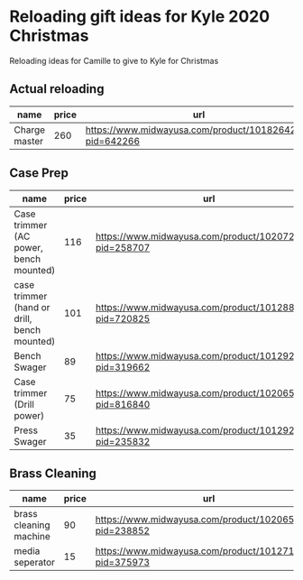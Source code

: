 # Reloading gift ideas for Kyle 2020 Christmas

Reloading ideas for Camille to give to Kyle for Christmas

## Actual reloading
|name|price|url|
|----|-----|---|
|Charge master|260|https://www.midwayusa.com/product/1018264281?pid=642266|

## Case Prep
|name|price|url|
|----|-----|---|
|Case trimmer (AC power, bench mounted)|116|https://www.midwayusa.com/product/1020728567?pid=258707|
|case trimmer (hand or drill, bench mounted)|101|https://www.midwayusa.com/product/1012881432?pid=720825|
|Bench Swager|89|https://www.midwayusa.com/product/1012924654?pid=319662|
|Case trimmer (Drill power)|75|https://www.midwayusa.com/product/1020652434?pid=816840|
|Press Swager|35|https://www.midwayusa.com/product/1012920663?pid=235832|




## Brass Cleaning
|name|price|url|
|----|-----|---|
|brass cleaning machine|90|https://www.midwayusa.com/product/1020652544?pid=238852|
|media seperator|15|https://www.midwayusa.com/product/1012716058?pid=375973|
